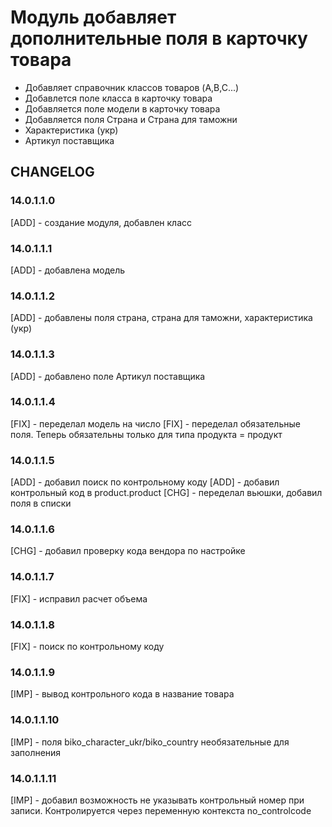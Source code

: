 # Модуль добавляет дополнительные поля в карточку товара

-   Добавляет справочник классов товаров (A,B,C...)
-   Добавлется поле класса в карточку товара
-   Добавляется поле модели в карточку товара
-   Добавляется поля Страна и Страна для таможни
-   Характеристика (укр)
-   Артикул поставщика

## CHANGELOG

### 14.0.1.1.0

[ADD] - создание модуля, добавлен класс

### 14.0.1.1.1

[ADD] - добавлена модель

### 14.0.1.1.2

[ADD] - добавлены поля страна, страна для таможни, характеристика (укр)

### 14.0.1.1.3

[ADD] - добавлено поле Артикул поставщика

### 14.0.1.1.4

[FIX] - переделал модель на число [FIX] - переделал обязательные поля. Теперь обязательны только для типа продукта =
продукт

### 14.0.1.1.5

[ADD] - добавил поиск по контрольному коду [ADD] - добавил контрольный код в product.product [CHG] - переделал вьюшки,
добавил поля в списки

### 14.0.1.1.6

[CHG] - добавил проверку кода вендора по настройке

### 14.0.1.1.7

[FIX] - исправил расчет объема

### 14.0.1.1.8

[FIX] - поиск по контрольному коду

### 14.0.1.1.9

[IMP] - вывод контрольного кода в название товара

### 14.0.1.1.10

[IMP] - поля biko_character_ukr/biko_country необязательные для заполнения

### 14.0.1.1.11

[IMP] - добавил возможность не указывать контрольный номер при записи. Контролируется через переменную контекста
no_controlcode
